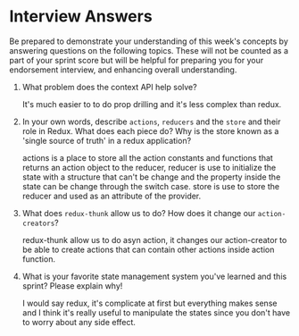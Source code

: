 # Interview Answers
Be prepared to demonstrate your understanding of this week's concepts by answering questions on the following topics. These will not be counted as a part of your sprint score but will be helpful for preparing you for your endorsement interview, and enhancing overall understanding.

1. What problem does the context API help solve?

    It's much easier to to do prop drilling and it's less complex than redux.

2. In your own words, describe `actions`, `reducers` and the `store` and their role in Redux. What does each piece do? Why is the store known as a 'single source of truth' in a redux application?

    actions is a place to store all the action constants and functions that returns an action object to the reducer, reducer is use to initialize the state with a structure that can't be change and the property inside the state can be change through the switch case. store is use to store the reducer and used as an attribute of the provider.

3. What does `redux-thunk` allow us to do? How does it change our `action-creators`?

    redux-thunk allow us to do asyn action, it changes our action-creator to be able to create actions that can contain other actions inside action function.

4. What is your favorite state management system you've learned and this sprint? Please explain why!

    I would say redux, it's complicate at first but everything makes sense and I think it's really useful to manipulate the states since you don't have to worry about any side effect.
